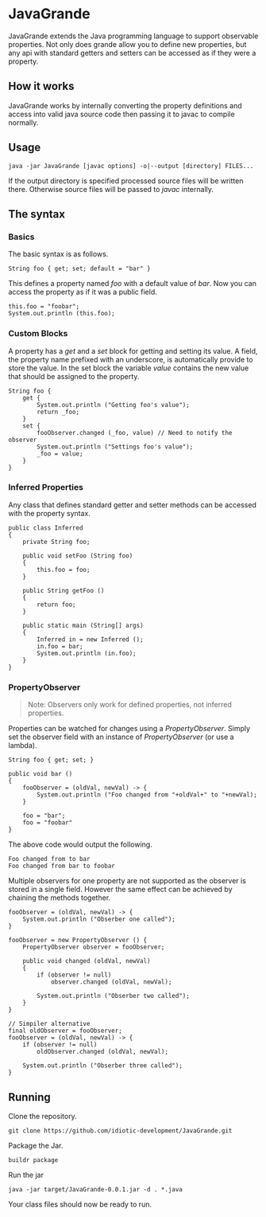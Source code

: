 # JavaGrande
JavaGrande extends the Java programming language to support observable properties. Not only does grande allow you to define new properties, but any api with standard getters and setters can be accessed as if they were a property.

## How it works
JavaGrande works by internally converting the property definitions and access into valid java source code then passing it to javac to compile normally.

## Usage

    java -jar JavaGrande [javac options] -o|--output [directory] FILES...

If the output directory is specified processed source files will be written there. Otherwise source files will be passed to *javac* internally.

## The syntax

### Basics

The basic syntax is as follows.

    String foo { get; set; default = "bar" }

This defines a property named *foo* with a default value of *bar*. Now you can access the property as if it was a public field.

    this.foo = "foobar";
    System.out.println (this.foo);

### Custom Blocks

A property has a *get* and a *set* block for getting and setting its value. A field, the property name prefixed with an underscore, is automatically provide to store the value. In the set block the variable *value* contains the new value that should be assigned to the property.

    String foo {
        get {
            System.out.println ("Getting foo's value");
            return _foo;
        }
        set {
            fooObserver.changed (_foo, value) // Need to notify the observer
            System.out.println ("Settings foo's value");
            _foo = value;
        }
    }

### Inferred Properties

Any class that defines standard getter and setter methods can be accessed with the property syntax.

    public class Inferred
    {
        private String foo;

        public void setFoo (String foo)
        {
            this.foo = foo;
        }

        public String getFoo ()
        {
            return foo;
        }

        public static main (String[] args)
        {
            Inferred in = new Inferred ();
            in.foo = bar;
            System.out.println (in.foo);
        }
    }

### PropertyObserver

> Note: Observers only work for defined properties, not inferred properties.

Properties can be watched for changes using a *PropertyObserver*. Simply set the observer field with an instance of *PropertyObserver<field type>* (or use a lambda).

    String foo { get; set; }

    public void bar ()
    {
        fooObserver = (oldVal, newVal) -> {
            System.out.println ("Foo changed from "+oldVal+" to "+newVal);
        }

        foo = "bar";
        foo = "foobar"
    }

The above code would output the following.

    Foo changed from to bar
    Foo changed from bar to foobar

Multiple observers for one property are not supported as the observer is stored in a single field. However the same effect can be achieved by chaining the methods together.

    fooObserver = (oldVal, newVal) -> {
        System.out.println ("Obserber one called");
    }
    
    fooObserver = new PropertyObserver () {
        PropertyObserver observer = fooObserver;

        public void changed (oldVal, newVal)
        {
            if (observer != null)
                observer.changed (oldVal, newVal);

            System.out.println ("Obserber two called");
        }
    }

    // Simpiler alternative
    final oldObserver = fooObserver;
    fooObserver = (oldVal, newVal) -> {
        if (observer != null)
            oldObserver.changed (oldVal, newVal);

        System.out.println ("Obserber three called");
    }



## Running

Clone the repository.

    git clone https://github.com/idiotic-development/JavaGrande.git

Package the Jar.

    buildr package

Run the jar

    java -jar target/JavaGrande-0.0.1.jar -d . *.java

Your class files should now be ready to run.
